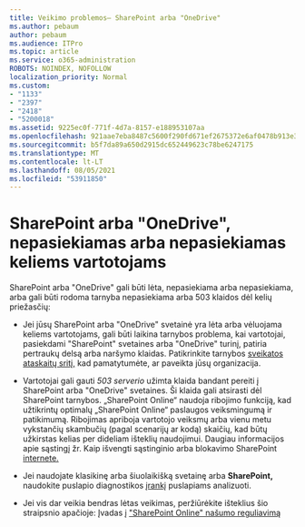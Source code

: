 ```yaml
---
title: Veikimo problemos– SharePoint arba "OneDrive"
ms.author: pebaum
author: pebaum
ms.audience: ITPro
ms.topic: article
ms.service: o365-administration
ROBOTS: NOINDEX, NOFOLLOW
localization_priority: Normal
ms.custom:
- "1133"
- "2397"
- "2418"
- "5200018"
ms.assetid: 9225ec0f-771f-4d7a-8157-e188953107aa
ms.openlocfilehash: 921aae7eba8487c5600f290fd671ef2675372e6af0478b913e38354856cbaa22
ms.sourcegitcommit: b5f7da89a650d2915dc652449623c78be6247175
ms.translationtype: MT
ms.contentlocale: lt-LT
ms.lasthandoff: 08/05/2021
ms.locfileid: "53911850"
---
```

# <a name="sharepoint-or-onedrive-slow-inaccessible-or-unavailable-for-multiple-users"></a>SharePoint arba "OneDrive", nepasiekiamas arba nepasiekiamas keliems vartotojams

SharePoint arba "OneDrive" gali būti lėta, nepasiekiama arba nepasiekiama, arba gali būti rodoma tarnyba nepasiekiama arba 503 klaidos dėl kelių priežasčių:
  
- Jei jūsų SharePoint arba "OneDrive" svetainė yra lėta arba vėluojama keliems vartotojams, gali būti laikina tarnybos problema, kai vartotojai, pasiekdami "SharePoint" svetaines arba "OneDrive" turinį, patiria pertraukų delsą arba naršymo klaidas. Patikrinkite tarnybos [sveikatos ataskaitų sritį,](https://admin.microsoft.com/AdminPortal/Home#/servicehealth) kad pamatytumėte, ar paveikta jūsų organizacija.
  
- Vartotojai gali gauti *503 serverio* užimta klaida bandant pereiti į SharePoint arba "OneDrive" svetaines. Ši klaida gali atsirasti dėl SharePoint tarnybos. „SharePoint Online“ naudoja ribojimo funkciją, kad užtikrintų optimalų „SharePoint Online“ paslaugos veiksmingumą ir patikimumą. Ribojimas apriboja vartotojo veiksmų arba vienu metu vykstančių skambučių (pagal scenarijų ar kodą) skaičių, kad būtų užkirstas kelias per dideliam išteklių naudojimui. Daugiau informacijos apie sąstingį žr. Kaip išvengti sąstinginio arba blokavimo SharePoint [internete.](https://docs.microsoft.com/sharepoint/dev/general-development/how-to-avoid-getting-throttled-or-blocked-in-sharepoint-online)

- Jei naudojate klasikinę  arba šiuolaikišką svetainę arba **SharePoint,** naudokite puslapio diagnostikos [įrankį](https://aka.ms/perftool) puslapiams analizuoti.
  
- Jei vis dar veikia bendras lėtas veikimas, peržiūrėkite išteklius šio straipsnio apačioje: Įvadas į ["SharePoint Online" našumo reguliavimą](https://go.microsoft.com/fwlink/?linkid=2024334)
  